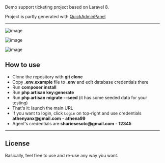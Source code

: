 Demo support ticketing project based on Laravel 8.

Project is partly generated with [QuickAdminPanel](https://2019.quickadminpanel.com)

---
![image](https://github.com/user-attachments/assets/88b79b4b-7730-4713-9932-c099bba2335b)

![image](https://github.com/user-attachments/assets/41bfacf6-2300-41b2-bb4f-f8bf26e89a80)

![image](https://github.com/user-attachments/assets/effdadf8-fd27-4e56-93f3-94099d3f80ce)




## How to use

- Clone the repository with __git clone__
- Copy __.env.example__ file to __.env__ and edit database credentials there
- Run __composer install__
- Run __php artisan key:generate__
- Run __php artisan migrate --seed__ (it has some seeded data for your testing)
- That's it: launch the main URL 
- If you want to login, click `Login` on top-right and use credentials __athenyanx@gmail.com__ - __athena99__ 
- Agent's credentials are __shariesesoto@gmail.com__ - __12345__ 

---

## License

Basically, feel free to use and re-use any way you want.


